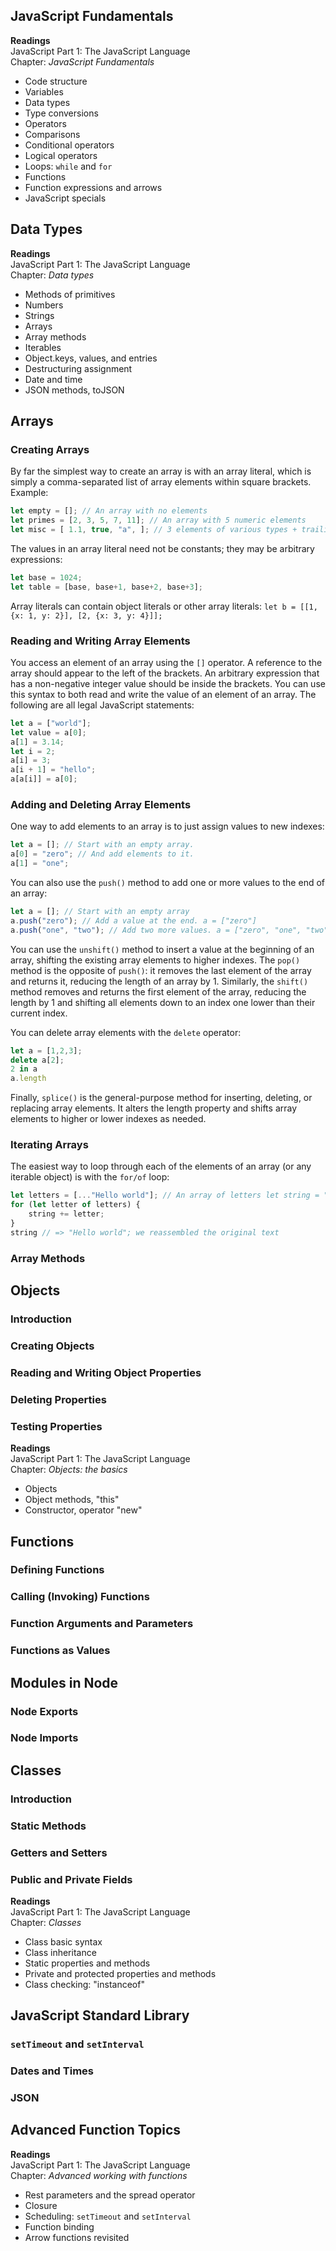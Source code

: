 ## JavaScript Fundamentals

**Readings**  
JavaScript Part 1: The JavaScript Language  
Chapter: *JavaScript Fundamentals*
- Code structure
- Variables
- Data types
- Type conversions
- Operators
- Comparisons
- Conditional operators
- Logical operators
- Loops: `while` and `for`
- Functions
- Function expressions and arrows
- JavaScript specials
  
  
## Data Types

**Readings**  
JavaScript Part 1: The JavaScript Language  
Chapter: *Data types*
- Methods of primitives
- Numbers
- Strings
- Arrays
- Array methods
- Iterables
- Object.keys, values, and entries
- Destructuring assignment
- Date and time
- JSON methods, toJSON
  
  
## Arrays
### Creating Arrays
By far the simplest way to create an array is with an array literal, which is simply a comma-separated list of array elements within square brackets. 
Example:  
```javascript
let empty = []; // An array with no elements 
let primes = [2, 3, 5, 7, 11]; // An array with 5 numeric elements
let misc = [ 1.1, true, "a", ]; // 3 elements of various types + trailing comma
```

The values in an array literal need not be constants; they may be arbitrary expressions:
```javascript
let base = 1024;
let table = [base, base+1, base+2, base+3];
```
Array literals can contain object literals or other array literals:
`let b = [[1, {x: 1, y: 2}], [2, {x: 3, y: 4}]];`

### Reading and Writing Array Elements
You access an element of an array using the `[]` operator. A reference to the array should appear to the left of the brackets. An arbitrary expression that has a non-negative integer value should be inside the brackets. You can use this syntax to both read and write the value of an element of an array. The following are all legal JavaScript statements:
```javascript
let a = ["world"];
let value = a[0];
a[1] = 3.14;
let i = 2;
a[i] = 3;
a[i + 1] = "hello";
a[a[i]] = a[0];
```

### Adding and Deleting Array Elements
One way to add elements to an array is to just assign values to new indexes:
```javascript
let a = []; // Start with an empty array.
a[0] = "zero"; // And add elements to it.
a[1] = "one";
```
You can also use the `push()` method to add one or more values to the end of an array:
```javascript
let a = []; // Start with an empty array
a.push("zero"); // Add a value at the end. a = ["zero"]
a.push("one", "two"); // Add two more values. a = ["zero", "one", "two"]
```
You can use the `unshift()` method to insert a value at the beginning of an array, shifting the existing array elements to higher indexes. The `pop()` method is the opposite of `push()`: it removes the last element of the array and returns it, reducing the length of an array by 1. Similarly, the `shift()` method removes and returns the first element of the array, reducing the length by 1 and shifting all elements down to an index one lower than their current index.  

You can delete array elements with the `delete` operator:
```javascript
let a = [1,2,3];
delete a[2];
2 in a
a.length
```

Finally, `splice()` is the general-purpose method for inserting, deleting, or replacing array elements. It alters the length property and shifts array elements to higher or lower indexes as needed.  

### Iterating Arrays
The easiest way to loop through each of the elements of an array (or any iterable object) is with the `for/of` loop:
```javascript
let letters = [..."Hello world"]; // An array of letters let string = "";
for (let letter of letters) {
    string += letter;
}
string // => "Hello world"; we reassembled the original text
```

### Array Methods



## Objects
### Introduction

### Creating Objects

### Reading and Writing Object Properties

### Deleting Properties

### Testing Properties

**Readings**  
JavaScript Part 1: The JavaScript Language  
Chapter: *Objects: the basics*
- Objects
- Object methods, "this"
- Constructor, operator "new"
  
  
## Functions
### Defining Functions

### Calling (Invoking) Functions

### Function Arguments and Parameters

### Functions as Values
  
  
## Modules in Node
### Node Exports

### Node Imports


## Classes
### Introduction

### Static Methods

### Getters and Setters

### Public and Private Fields


**Readings**  
JavaScript Part 1: The JavaScript Language  
Chapter: *Classes*
- Class basic syntax
- Class inheritance
- Static properties and methods
- Private and protected properties and methods
- Class checking: "instanceof"
  
  
## JavaScript Standard Library
### `setTimeout` and `setInterval`

### Dates and Times

### JSON
  
  
## Advanced Function Topics

**Readings**  
JavaScript Part 1: The JavaScript Language  
Chapter: *Advanced working with functions*
- Rest parameters and the spread operator
- Closure
- Scheduling: `setTimeout` and `setInterval`
- Function binding
- Arrow functions revisited
